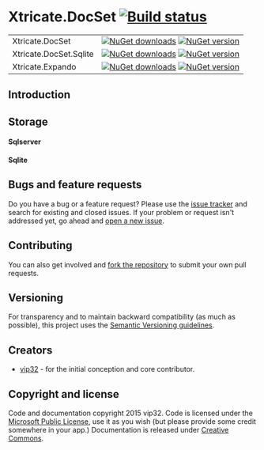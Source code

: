 # Xtricate.DocSet [![Build status](https://ci.appveyor.com/api/projects/status/8dnddawd6bb3dxn9?svg=true&retina=true)](https://ci.appveyor.com/project/vip32/xtricate-docset)

| | |
|-------|------|
|Xtricate.DocSet|[![NuGet downloads](https://img.shields.io/nuget/dt/Xtricate.DocSet.svg)](http://www.nuget.org/packages/Xtricate.DocSet) [![NuGet version](https://img.shields.io/nuget/vpre/Xtricate.DocSet.svg)](http://www.nuget.org/packages/Xtricate.DocSet)|
|Xtricate.DocSet.Sqlite|[![NuGet downloads](https://img.shields.io/nuget/dt/Xtricate.DocSet.Sqlite.svg)](http://www.nuget.org/packages/Xtricate.DocSet.Sqlite) [![NuGet version](https://img.shields.io/nuget/vpre/Xtricate.DocSet.Sqlite.svg)](http://www.nuget.org/packages/Xtricate.DocSet.Sqlite)|
|Xtricate.Expando|[![NuGet downloads](https://img.shields.io/nuget/dt/Xtricate.Expando.svg)](http://www.nuget.org/packages/Xtricate.Expando) [![NuGet version](https://img.shields.io/nuget/vpre/Xtricate.Expando.svg)](http://www.nuget.org/packages/Xtricate.Expando)|


## Introduction

## Storage
#### Sqlserver
#### Sqlite

## Bugs and feature requests
Do you have a bug or a feature request? Please use the [issue tracker](https://github.com/vip32/xtricate.docset/issues) and search for existing and closed issues. If your problem or request isn't addressed yet, go ahead and [open a new issue](https://github.com/vip32/xtricate.docset/issues/new). 

## Contributing
You can also get involved and [fork the repository](https://github.com/vip32/xtricate.docset/fork) to submit your own pull requests. 

## Versioning
For transparency and to maintain backward compatibility (as much as possible), this project uses the [Semantic Versioning guidelines](http://semver.org/).

## Creators
* [vip32](https://github.com/vip32) - for the initial conception and core contributor.

## Copyright and license
Code and documentation copyright 2015 vip32. Code is licensed under the [Microsoft Public License](http://opensource.org/licenses/Ms-PL.html), use it as you wish (but please 
provide some credit somewhere in your app.) Documentation is released under [Creative Commons](https://github.com/vip32/xtricate.docset/blob/master/docs/LICENSE).
